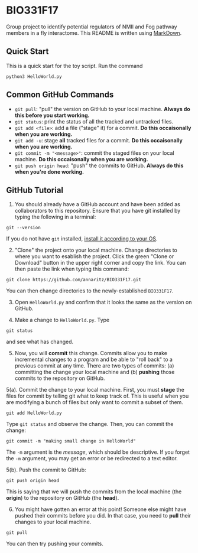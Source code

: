 # BIO331F17
Group project to identify potential regulators of NMII and Fog pathway members in a fly interactome.  This README is written using [MarkDown](https://github.com/adam-p/markdown-here/wiki/Markdown-Cheatsheet).

## Quick Start

This is a quick start for the toy script.  Run the command

```
python3 HelloWorld.py
```

## Common GitHub Commands

- `git pull`: "pull" the version on GitHub to your local machine. **Always do this before you start working.**
- `git status`: print the status of all the tracked and untracked files.
- `git add <file>`: add a file ("stage" it) for a commit. **Do this occaisonally when you are working.**
- `git add -u`: stage **all** tracked files for a commit. **Do this occaisonally when you are working.**
- `git commit -m "<message>"`: commit the staged files on your local machine. **Do this occaisonally when you are working.**
- `git push origin head`: "push" the commits to GitHub. **Always do this when you're done working.**

## GitHub Tutorial

1. You should already have a GitHub account and have been added as collaborators to this repository.  Ensure that you have git installed by typing the following in a terminal:

```
git --version
```

If you do not have `git` installed, [install it according to your OS](https://git-scm.com/downloads).

2. "Clone" the project onto your local machine.  Change directories to where you want to esablish the project.  Click the green "Clone or Download" button in the upper right corner and copy the link.  You can then paste the link when typing this command:

```
git clone https://github.com/annaritz/BIO331F17.git
```

You can then change directories to the newly-established `BIO331F17`.

3.  Open `HelloWorld.py` and confirm that it looks the same as the version on GitHub.  

4. Make a change to `HelloWorld.py`.  Type

```
git status
```

and see what has changed.

5. Now, you will **commit** this change.  Commits allow you to make incremental changes to a program and be able to "roll back" to a previous commit at any time.  There are two types of commits: (a) committing the change your local machine and (b) **pushing** those commits to the repository on GitHub.  

5(a).  Commit the change to your local machine.  First, you must **stage** the files for commit by telling git what to keep track of.  This is useful when you are modifying a bunch of files but only want to commit a subset of them.

```
git add HelloWorld.py
```

Type `git status` and observe the change.  Then, you can commit the change:

```
git commit -m "making small change in HelloWorld"
```

The `-m` argument is the *message*, which should be descriptive.  If you forget the `-m` argument, you may get an error or be redirected to a text editor.

5(b). Push the commit to GitHub:

```
git push origin head
```

This is saying that we will push the commits from the local machine (the **origin**) to the repository on GitHub (the **head**).

6. You might have gotten an error at this point!  Someone else might have pushed their commits before you did. In that case, you need to **pull** their changes to your local machine.

```
git pull
```

You can then try pushing your commits.


